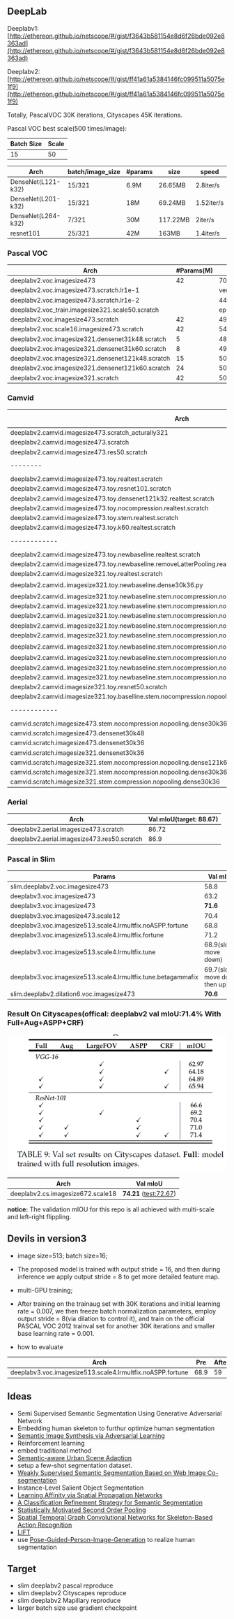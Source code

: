 

## DeepLab


Deeplabv1: [http://ethereon.github.io/netscope/#/gist/f3643b581154e8d6f26bde092e8363ad](http://ethereon.github.io/netscope/#/gist/f3643b581154e8d6f26bde092e8363ad)

Deeplabv2: [http://ethereon.github.io/netscope/#/gist/ff41a61a5384146fc099511a5075e1f9](http://ethereon.github.io/netscope/#/gist/ff41a61a5384146fc099511a5075e1f9)

Totally, PascalVOC 30K iterations, Cityscapes 45K iterations.

Pascal VOC best scale(500 times/image):

Batch Size | Scale
------------ | -------------
15| 50

Arch|batch/image_size| #params| size |speed
--| --| --| ----| ----
DenseNet(L121-k32)|15/321| 6.9M|26.65MB|2.8iter/s
DenseNet(L201-k32)|15/321| 18M|69.24MB|1.52iter/s
DenseNet(L264-k32)|7/321| 30M|117.22MB|2iter/s
resnet101|25/321|42M|163MB|1.4iter/s|



### Pascal VOC

Arch | #Params(M) |Val mIoU 
------------ | -------------| -------------
deeplabv2.voc.imagesize473|42|70.5
deeplabv2.voc.imagesize473.scratch.lr1e-1||very low
deeplabv2.voc.imagesize473.scratch.lr1e-2|| 44.1
deeplabv2.voc_train.imagesize321.scale50.scratch||epoch5:27,terminated
deeplabv2.voc.imagesize473.scratch|42|49.9
deeplabv2.voc.scale16.imagesize473.scratch|42|54.6
deeplabv2.voc.imagesize321.densenet31k48.scratch|5|48.6
deeplabv2.voc.imagesize321.densenet31k60.scratch|8|49.4
deeplabv2.voc.imagesize321.densenet121k48.scratch|15|50.6
deeplabv2.voc.imagesize321.densenet121k60.scratch|24|50.2
deeplabv2.voc.imagesize321.scratch|42|50.1


### Camvid 

Arch | #Params(M) |Test mIoU(66)
| -------------------------------------------------------------------------------- | -------------------------------------------------------------------------------- | -------------------------------------------------------------------------------- |
deeplabv2.camvid.imagesize473.scratch_acturally321||(val:62.5) 49
deeplabv2.camvid.imagesize473.scratch|47|(val:62.5)
deeplabv2.camvid.imagesize473.res50.scratch|23|(val:56.7)
-------- | -------------| -------------
deeplabv2.camvid.imagesize473.toy.realtest.scratch|2.9|**38**
deeplabv2.camvid.imagesize473.toy.resnet101.scratch|42.7|49.1
deeplabv2.camvid.imagesize473.toy.densenet121k32.realtest.scratch|6.9|44.3
deeplabv2.camvid.imagesize473.toy.nocompression.realtest.scratch|5.2|44.1
deeplabv2.camvid.imagesize473.toy.stem.realtest.scratch|3.2|42.9
deeplabv2.camvid.imagesize473.toy.k60.realtest.scratch|8.2|38
------------ | -------------| -------------
deeplabv2.camvid.imagesize473.toy.newbaseline.realtest.scratch|2.9|38
deeplabv2.camvid.imagesize473.toy.newbaseline.removeLatterPooling.realtest.scratch|2.9|44.1
deeplabv2.camvid.imagesize321.toy.realtest.scratch|2.9|50
deeplabv2.camvid..imagesize321.toy.newbaseline.dense30k36.py|2.9|:question:
deeplabv2.camvid..imagesize321.toy.newbaseline.stem.nocompression.nopooling.dense30k36|5.7|52
deeplabv2.camvid..imagesize321.toy.newbaseline.stem.nocompression.nopooling.dense30k36.senet(ratio=8)|5.7|52.3
deeplabv2.camvid..imagesize321.toy.newbaseline.stem.nocompression.nopooling.dense30k36.senet1|5.8|52.7
deeplabv2.camvid..imagesize321.toy.newbaseline.stem.nocompression.nopooling.dense30k36.senet4|5.7|53.6
deeplabv2.camvid..imagesize321.toy.newbaseline.stem.nocompression.nopooling.dense30k36.senet4.did|5.9|54.3
deeplabv2.camvid..imagesize321.toy.newbaseline.stem.nocompression.nopooling.dense30k36.senet4.did|6.1|:question:
deeplabv2.camvid..imagesize321.toy.newbaseline.stem.nocompression.nopooling.dense30k48|9.6|54.8
deeplabv2.camvid..imagesize321.toy.newbaseline.stem.nocompression.nopooling.dense30k36(actually48).senet4|5.7|53.1
deeplabv2.camvid..imagesize321.toy.newbaseline.stem.nocompression.nopooling.dense30k36(actually48).senet4.did|12.1|54.4
deeplabv2.camvid.imagesize321.toy.resnet50.scratch|23.7|51.7
deeplabv2.camvid.imagesize321.toy.baselline.stem.nocompression.nopooling.dense121k24.senet4|7.6|53.4
------------ | -------------| -------------
camvid.scratch.imagesize473.stem.nocompression.nopooling.dense30k36||50,termiated
camvid.scratch.imagesize473.densenet30k48||50,terminated
camvid.scratch.imagesize473.densenet30k36||50,terminated
camvid.scratch.imagesize321.densenet30k36|2.9|56
camvid.scratch.imagesize321.stem.nocompression.nopooling.dense121k60|7.6|?
camvid.scratch.imagesize321.stem.nocompression.nopooling.dense30k36|5.7|60
camvid.scratch.imagesize321.stem.compression.nopooling.dense30k36|3.2|58.8


### Aerial 

Arch | Val mIoU(target: 88.67)
------------ | -------------
deeplabv2.aerial.imagesize473.scratch|86.72
deeplabv2.aerial.imagesize473.res50.scratch|86.9










### Pascal in Slim
Params | Val mIoU
------------ | -------------
slim.deeplabv2.voc.imagesize473| 58.8
deeplabv3.voc.imagesize473|63.2
deeplabv3.voc.imagesize473|**71.6**
deeplabv3.voc.imagesize473.scale12|70.4
deeplabv3.voc.imagesize513.scale4.lrmultfix.noASPP.fortune|68.8
deeplabv3.voc.imagesize513.scale4.lrmultfix.fortune|71.2
deeplabv3.voc.imagesize513.scale4.lrmultfix.tune|68.9(slowly move down)
deeplabv3.voc.imagesize513.scale4.lrmultfix.tune.betagammafix|69.7(slowly move down then up)
slim.deeplabv2.dilation6.voc.imagesize473|**70.6**



### Result On Cityscapes(offical: deeplabv2 val mIoU:71.4% With Full+Aug+ASPP+CRF)

![cs.png](cs.png)


Arch | Val mIoU
------------ | -------------
deeplabv2.cs.imagesize672.scale18|**74.21** ([test:72.67](https://www.cityscapes-dataset.com/evaluation-results/?submissionID=984))


**notice:** The validation mIOU for this repo is  all achieved  with multi-scale and left-right flippling.

## Devils in version3

* image size=513; batch size=16;

* The proposed model is trained with output stride = 16, and then during inference we apply output stride = 8 to get more detailed feature map. 

* multi-GPU training;

* After training on the trainaug set with 30K iterations and initial learning rate = 0.007, we then freeze batch normalization
parameters, employ output stride = 8(via dilation to control it), and train on the official PASCAL VOC 2012 trainval set for another 30K iterations and smaller base learning rate = 0.001.

* how to evaluate

Arch | Pre | After
------------ | -------------| -------------
deeplabv3.voc.imagesize513.scale4.lrmultfix.noASPP.fortune| 68.9 |59 |


## Ideas

*  Semi Supervised Semantic Segmentation Using Generative Adversarial Network
*  Embedding human skeleton to furthur optimize human segmentation
*  [Semantic Image Synthesis via Adversarial Learning](https://github.com/dongzhuoyao/pytorchgo/tree/master/example/SISviaAL)
*  Reinforcement learning
*  embed traditional method
*  [Semantic-aware  Urban Scene Adaption](https://github.com/Peilun-Li/SG-GAN)
* setup a few-shot segmentation dataset.
* [Weakly Supervised Semantic Segmentation Based on Web Image Co-segmentation](https://ascust.github.io/WSS/)
* Instance-Level Salient Object Segmentation
* [Learning Affinity via Spatial Propagation Networks](https://arxiv.org/abs/1710.01020)
*  [A Classification Refinement Strategy for Semantic Segmentation](https://arxiv.org/abs/1801.07674)
* [Statistically Motivated Second Order Pooling](https://arxiv.org/abs/1801.07492)
* [Spatial Temporal Graph Convolutional Networks for Skeleton-Based Action
Recognition](https://arxiv.org/abs/1801.07455)
*  [LIFT](https://github.com/cvlab-epfl/tf-lift)
* use [Pose-Guided-Person-Image-Generation](https://github.com/charliememory/Pose-Guided-Person-Image-Generation) to realize human segmentation

## Target

*  slim deeplabv2 pascal reproduce
*  slim deeplabv2 Cityscapes reproduce
*  slim deeplabv2 Mapillary reproduce
* larger batch size use gradient checkpoint
